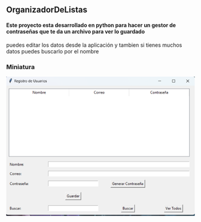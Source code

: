 ## OrganizadorDeListas

#### Este proyecto esta desarrollado en python para hacer un gestor de contraseñas que te da un archivo para ver lo guardado

puedes editar los datos desde la aplicación y tambien si tienes muchos datos puedes buscarlo por el nombre

### Miniatura

![miniatura](./miniatura.png)
